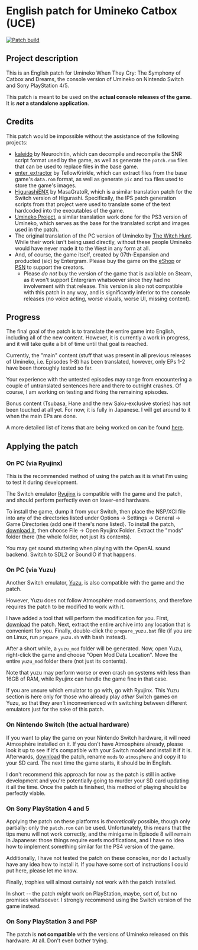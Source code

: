 # English patch for Umineko Catbox (UCE)

[![Patch build](https://github.com/ooa113y/umineko-catbox-english/actions/workflows/main.yml/badge.svg)](https://github.com/ooa113y/umineko-catbox-english/actions/workflows/main.yml)

## Project description
This is an English patch for Umineko When They Cry: The Symphony of Catbox and Dreams, the console version
of Umineko on Nintendo Switch and Sony PlayStation 4/5.

This patch is meant to be used on the **actual console releases of the game**. It is ***not* a standalone application**.

## Credits

This patch would be impossible without the assistance of the following projects:

- [kaleido](https://gitlab.com/Neurochitin/kaleido/-/tree/saku/) by Neurochitin, which can decompile and recompile the SNR script format used by the game, as well as generate the `patch.rom` files that can be used to replace files in the base game.
- [enter_extractor](https://github.com/07th-mod/enter_extractor) by TellowKrinkle, which can extract files from the base game's `data.rom` format, as well as generate `pic` and `txa` files used to store the game's images.
- [HigurashiENX](https://github.com/masagrator/HigurashiENX) by MasaGratoR, which is a similar translation patch for the Switch version of Higurashi. Specifically, the IPS patch generation scripts from that project were used to translate some of the text hardcoded into the executables of the game.
- [Umineko Project](https://umineko-project.org), a similar translation work done for the PS3 version of Umineko, which serves as the base for the translated script and images used in the patch.
- The original translation of the PC version of Umineko by [The Witch Hunt](https://witch-hunt.com). While their work isn't being used directly, without these people Umineko would have never made it to the West in any form at all.
- And, of course, the game itself, created by 07th-Expansion and producted (sic) by Entergram. Please buy the game on the [eShop](https://store-jp.nintendo.com/list/software/70010000012343.html) or [PSN](https://store.playstation.com/ja-jp/product/JP0741-CUSA16973_00-UMINEKOSAKUZZZZZ) to support the creators.
  - Please *do not* buy the version of the game that is available on Steam, as it won't support Entergram whatsoever since they had no involvement with that release. This version is also not compatible with this patch in any way, and is significantly inferior to the console releases (no voice acting, worse visuals, worse UI, missing content).

## Progress
The final goal of the patch is to translate the entire game into English, including all of the new content.
However, it is currently a work in progress, and it will take quite a bit of time until that goal is reached.

Currently, the "main" content (stuff that was present in all previous releases of Umineko,
i.e. Episodes 1-8) has been translated, however, only EPs 1-2 have been thoroughly tested so far.

Your experience with the untested episodes may range from encountering a couple of untranslated sentences here and there to outright crashes. Of course, I am working on testing and fixing the remaining episodes.

Bonus content (Tsubasa, Hane and the new Saku-exclusive stories) has not been touched at all yet. For now, it is fully in Japanese. I will get around to it when the main EPs are done.

A more detailed list of items that are being worked on can be found [here](../../issues/3).

## Applying the patch

### On PC (via Ryujinx)

This is the recommended method of using the patch as it is what I'm using to test it during development.

The Switch emulator [Ryujinx](https://ryujinx.org/) is compatible with the game and the patch, and should perform perfectly even on lower-end hardware.

To install the game, dump it from your Switch, then place the NSP/XCI file into any of the directories listed under Options -> Settings -> General -> Game Directories (add one if there's none listed). To install the patch, [download it](../../releases/latest/download/patch.zip),
then choose File -> Open Ryujinx Folder. Extract the "mods" folder there (the whole folder, not just its contents).

You may get sound stuttering when playing with the OpenAL sound backend. Switch to SDL2 or SoundIO if that happens.

### On PC (via Yuzu)
Another Switch emulator, [Yuzu](https://yuzu-emu.org), is also compatible with the game and the patch.

However, Yuzu does not follow Atmosphère mod conventions, and therefore requires the patch to be modified to work with it.

I have added a tool that will perform the modification for you. First, [download](../../releases/latest/download/patch.zip) the patch.
Next, extract the entire archive into any location that is convenient for you.
Finally, double-click the `prepare_yuzu.bat` file (if you are on Linux, run `prepare_yuzu.sh` with bash instead).

After a short while, a `yuzu_mod` folder will be generated. Now, open Yuzu, right-click the game and choose "Open Mod Data Location".
Move the entire `yuzu_mod` folder there (not just its contents).

Note that yuzu may perform worse or even crash on systems with less than 16GB of RAM, while Ryujinx can handle the game fine in that case.

If you are unsure which emulator to go with, go with Ryujinx. This Yuzu section is here only for those who already play *other* Switch games on Yuzu, so that they aren't inconvenienced with switching between different emulators just for the sake of this patch.

### On Nintendo Switch (the actual hardware)

If you want to play the game on your Nintendo Switch hardware, it will need Atmosphère installed on it. If you don't have Atmosphère already, please look it up to see if
it's compatible with your Switch model and install it if it is.
Afterwards, [download](../../releases/latest/download/patch.zip) the patch, rename `mods` to `atmosphere` and copy it to your SD card.
The next time the game starts, it should be in English.

I don't recommend this approach for now as the patch is still in active development and you're potentially going to murder your SD card updating it all the time. Once the patch is finished, this method of playing should be perfectly viable.

### On Sony PlayStation 4 and 5

Applying the patch on these platforms is *theoretically* possible, though only partially: only the `patch.rom` can be used.
Unfortunately, this means that the tips menu will not work correctly, and the minigame in Episode 8 will remain in Japanese: those things require exefs modifications, and I have no idea how to implement something similar for the PS4 version of the game.

Additionally, I have not tested the patch on these consoles, nor do I actually have any idea how to install it. If you have some sort of instructions I could put here, please let me know.

Finally, trophies will almost certainly not work with the patch installed.

In short -- the patch *might* work on PlayStation, maybe, sort of, but no promises whatsoever. I strongly recommend using the Switch version of the game instead.

### On Sony PlayStation 3 and PSP

The patch is **not compatible** with the versions of Umineko released on this hardware. At all. Don't even bother trying.
